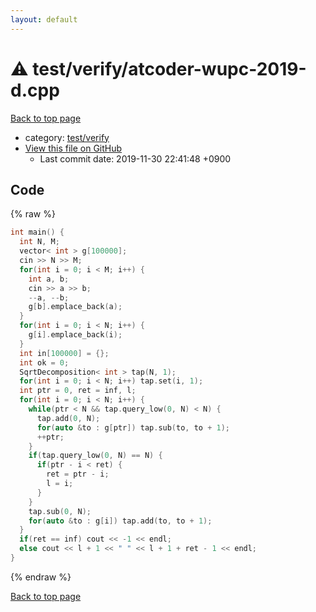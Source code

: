 ```yaml
---
layout: default
---
```


<!-- mathjax config similar to math.stackexchange -->
<script type="text/javascript" async
  src="https://cdnjs.cloudflare.com/ajax/libs/mathjax/2.7.5/MathJax.js?config=TeX-MML-AM_CHTML">
</script>
<script type="text/x-mathjax-config">
  MathJax.Hub.Config({
    TeX: { equationNumbers: { autoNumber: "AMS" }},
    tex2jax: {
      inlineMath: [ ['$','$'] ],
      processEscapes: true
    },
    "HTML-CSS": { matchFontHeight: false },
    displayAlign: "left",
    displayIndent: "2em"
  });
</script>

<script type="text/javascript" src="https://cdnjs.cloudflare.com/ajax/libs/jquery/3.4.1/jquery.min.js"></script>
<script src="https://cdn.jsdelivr.net/npm/jquery-balloon-js@1.1.2/jquery.balloon.min.js" integrity="sha256-ZEYs9VrgAeNuPvs15E39OsyOJaIkXEEt10fzxJ20+2I=" crossorigin="anonymous"></script>
<script type="text/javascript" src="../../../assets/js/copy-button.js"></script>
<link rel="stylesheet" href="../../../assets/css/copy-button.css" />


# :warning: test/verify/atcoder-wupc-2019-d.cpp
<a href="../../../index.html">Back to top page</a>

* category: <a href="../../../index.html#5a4423c79a88aeb6104a40a645f9430c">test/verify</a>
* <a href="{{ site.github.repository_url }}/blob/master/test/verify/atcoder-wupc-2019-d.cpp">View this file on GitHub</a>
    - Last commit date: 2019-11-30 22:41:48 +0900




## Code
{% raw %}
```cpp
int main() {
  int N, M;
  vector< int > g[100000];
  cin >> N >> M;
  for(int i = 0; i < M; i++) {
    int a, b;
    cin >> a >> b;
    --a, --b;
    g[b].emplace_back(a);
  }
  for(int i = 0; i < N; i++) {
    g[i].emplace_back(i);
  }
  int in[100000] = {};
  int ok = 0;
  SqrtDecomposition< int > tap(N, 1);
  for(int i = 0; i < N; i++) tap.set(i, 1);
  int ptr = 0, ret = inf, l;
  for(int i = 0; i < N; i++) {
    while(ptr < N && tap.query_low(0, N) < N) {
      tap.add(0, N);
      for(auto &to : g[ptr]) tap.sub(to, to + 1);
      ++ptr;
    }
    if(tap.query_low(0, N) == N) {
      if(ptr - i < ret) {
        ret = ptr - i;
        l = i;
      }
    }
    tap.sub(0, N);
    for(auto &to : g[i]) tap.add(to, to + 1);
  }
  if(ret == inf) cout << -1 << endl;
  else cout << l + 1 << " " << l + 1 + ret - 1 << endl;
}

```
{% endraw %}

<a href="../../../index.html">Back to top page</a>

